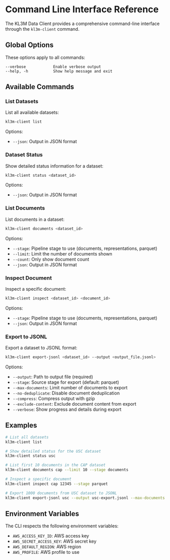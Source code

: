 # Command Line Interface Reference

The KL3M Data Client provides a comprehensive command-line interface through the `kl3m-client` command.

## Global Options

These options apply to all commands:

```
--verbose            Enable verbose output
--help, -h           Show help message and exit
```

## Available Commands

### List Datasets

List all available datasets:

```bash
kl3m-client list
```

Options:
- `--json`: Output in JSON format

### Dataset Status

Show detailed status information for a dataset:

```bash
kl3m-client status <dataset_id>
```

Options:
- `--json`: Output in JSON format

### List Documents

List documents in a dataset:

```bash
kl3m-client documents <dataset_id>
```

Options:
- `--stage`: Pipeline stage to use (documents, representations, parquet)
- `--limit`: Limit the number of documents shown
- `--count`: Only show document count
- `--json`: Output in JSON format

### Inspect Document

Inspect a specific document:

```bash
kl3m-client inspect <dataset_id> <document_id>
```

Options:
- `--stage`: Pipeline stage to use (documents, representations, parquet)
- `--json`: Output in JSON format

### Export to JSONL

Export a dataset to JSONL format:

```bash
kl3m-client export-jsonl <dataset_id> --output <output_file.jsonl>
```

Options:
- `--output`: Path to output file (required)
- `--stage`: Source stage for export (default: parquet)
- `--max-documents`: Limit number of documents to export
- `--no-deduplicate`: Disable document deduplication
- `--compress`: Compress output with gzip
- `--exclude-content`: Exclude document content from export
- `--verbose`: Show progress and details during export

## Examples

```bash
# List all datasets
kl3m-client list

# Show detailed status for the USC dataset
kl3m-client status usc

# List first 10 documents in the CAP dataset
kl3m-client documents cap --limit 10 --stage documents

# Inspect a specific document
kl3m-client inspect cap 12345 --stage parquet

# Export 1000 documents from USC dataset to JSONL
kl3m-client export-jsonl usc --output usc-export.jsonl --max-documents 1000 --compress
```

## Environment Variables

The CLI respects the following environment variables:

- `AWS_ACCESS_KEY_ID`: AWS access key
- `AWS_SECRET_ACCESS_KEY`: AWS secret key
- `AWS_DEFAULT_REGION`: AWS region
- `AWS_PROFILE`: AWS profile to use